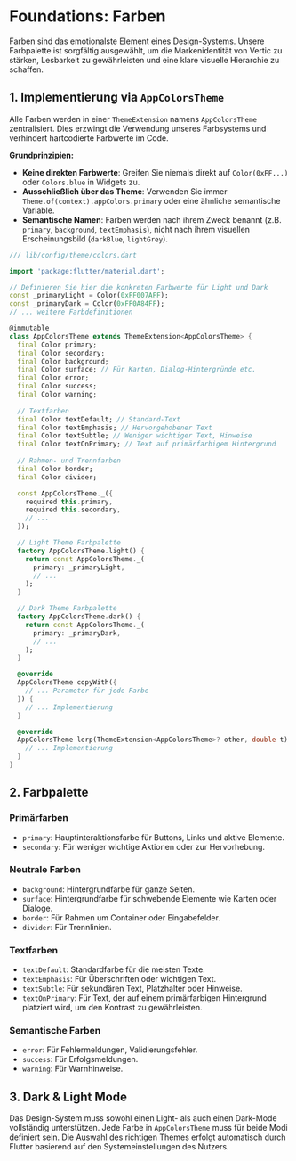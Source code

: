 # Foundations: Farben

Farben sind das emotionalste Element eines Design-Systems. Unsere Farbpalette ist sorgfältig ausgewählt, um die Markenidentität von Vertic zu stärken, Lesbarkeit zu gewährleisten und eine klare visuelle Hierarchie zu schaffen.

## 1. Implementierung via `AppColorsTheme`

Alle Farben werden in einer `ThemeExtension` namens `AppColorsTheme` zentralisiert. Dies erzwingt die Verwendung unseres Farbsystems und verhindert hartcodierte Farbwerte im Code.

**Grundprinzipien:**

*   **Keine direkten Farbwerte**: Greifen Sie niemals direkt auf `Color(0xFF...)` oder `Colors.blue` in Widgets zu.
*   **Ausschließlich über das Theme**: Verwenden Sie immer `Theme.of(context).appColors.primary` oder eine ähnliche semantische Variable.
*   **Semantische Namen**: Farben werden nach ihrem Zweck benannt (z.B. `primary`, `background`, `textEmphasis`), nicht nach ihrem visuellen Erscheinungsbild (`darkBlue`, `lightGrey`).

```dart
/// lib/config/theme/colors.dart

import 'package:flutter/material.dart';

// Definieren Sie hier die konkreten Farbwerte für Light und Dark
const _primaryLight = Color(0xFF007AFF);
const _primaryDark = Color(0xFF0A84FF);
// ... weitere Farbdefinitionen

@immutable
class AppColorsTheme extends ThemeExtension<AppColorsTheme> {
  final Color primary;
  final Color secondary;
  final Color background;
  final Color surface; // Für Karten, Dialog-Hintergründe etc.
  final Color error;
  final Color success;
  final Color warning;
  
  // Textfarben
  final Color textDefault; // Standard-Text
  final Color textEmphasis; // Hervorgehobener Text
  final Color textSubtle; // Weniger wichtiger Text, Hinweise
  final Color textOnPrimary; // Text auf primärfarbigem Hintergrund
  
  // Rahmen- und Trennfarben
  final Color border;
  final Color divider;

  const AppColorsTheme._({
    required this.primary,
    required this.secondary,
    // ...
  });

  // Light Theme Farbpalette
  factory AppColorsTheme.light() {
    return const AppColorsTheme._(
      primary: _primaryLight,
      // ...
    );
  }

  // Dark Theme Farbpalette
  factory AppColorsTheme.dark() {
    return const AppColorsTheme._(
      primary: _primaryDark,
      // ...
    );
  }

  @override
  AppColorsTheme copyWith({
    // ... Parameter für jede Farbe
  }) {
    // ... Implementierung
  }

  @override
  AppColorsTheme lerp(ThemeExtension<AppColorsTheme>? other, double t) {
    // ... Implementierung
  }
}
```

## 2. Farbpalette

### Primärfarben
*   `primary`: Hauptinteraktionsfarbe für Buttons, Links und aktive Elemente.
*   `secondary`: Für weniger wichtige Aktionen oder zur Hervorhebung.

### Neutrale Farben
*   `background`: Hintergrundfarbe für ganze Seiten.
*   `surface`: Hintergrundfarbe für schwebende Elemente wie Karten oder Dialoge.
*   `border`: Für Rahmen um Container oder Eingabefelder.
*   `divider`: Für Trennlinien.

### Textfarben
*   `textDefault`: Standardfarbe für die meisten Texte.
*   `textEmphasis`: Für Überschriften oder wichtigen Text.
*   `textSubtle`: Für sekundären Text, Platzhalter oder Hinweise.
*   `textOnPrimary`: Für Text, der auf einem primärfarbigen Hintergrund platziert wird, um den Kontrast zu gewährleisten.

### Semantische Farben
*   `error`: Für Fehlermeldungen, Validierungsfehler.
*   `success`: Für Erfolgsmeldungen.
*   `warning`: Für Warnhinweise.

## 3. Dark & Light Mode

Das Design-System muss sowohl einen Light- als auch einen Dark-Mode vollständig unterstützen. Jede Farbe in `AppColorsTheme` muss für beide Modi definiert sein. Die Auswahl des richtigen Themes erfolgt automatisch durch Flutter basierend auf den Systemeinstellungen des Nutzers. 